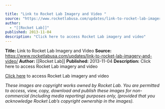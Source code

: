 ```yaml
---

title: "Link to Rocket Lab Imagery and Video "
source: "https://www.rocketlabusa.com/updates/link-to-rocket-lab-imagery-and-video/"
author:
  - "[[Rocket Lab]]"
published: 2013-11-04
description: "Click here to access Rocket Lab imagery and video"
---
```


**Title:** Link to Rocket Lab Imagery and Video 
**Source:** https://www.rocketlabusa.com/updates/link-to-rocket-lab-imagery-and-video/
**Author:** [[Rocket Lab]]
**Published:** 2013-11-04
**Description:** Click here to access Rocket Lab imagery and video

[Click here](https://www.dropbox.com/sh/kumqcl235k3sghq/AAClqWXFMOufow8NijpjU0TKa?dl=0) to access Rocket Lab imagery and video

*These images are copyright works owned by Rocket Lab. You are permitted to access, view, copy, download and publish these images for non-commercial (including media reporting) purposes only, (provided that you acknowledge Rocket Lab’s copyright ownership in the images).*